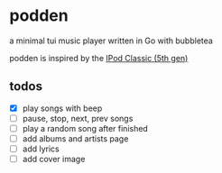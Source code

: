 # podden

a minimal tui music player written in Go with bubbletea

podden is inspired by the [IPod Classic (5th gen)](https://en.wikipedia.org/wiki/IPod_Classic)

## todos

- [x] play songs with beep
- [ ] pause, stop, next, prev songs
- [ ] play a random song after finished
- [ ] add albums and artists page
- [ ] add lyrics 
- [ ] add cover image
